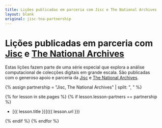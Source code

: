 ```yaml
---
title: Lições publicadas em parceria com Jisc e The National Archives
layout: blank
original: jisc-tna-partnership
---
```


# Lições publicadas em parceria com [Jisc](https://www.jisc.ac.uk/) e [The National Archives](https://www.nationalarchives.gov.uk/)

<!-- Partnership blurb -->
Estas lições fazem parte de uma série especial que explora a análise computacional de colecções digitais em grande escala. São publicadas com o generoso apoio e parceria da [Jisc](https://www.jisc.ac.uk/) e [The National Archives](https://www.nationalarchives.gov.uk/).

<!-- Defines an array to find the lessons that are part of the partnership -->
{% assign partnership = "Jisc, The National Archives" | split: ", " %}

<!-- Loops through the lessons to find the ones that are part of the partnership -->
{% for lesson in site.pages %}
{% if lesson.lesson-partners == partnership %}

- [{{ lesson.title }}]({{ lesson.url }})

{% endif %}
{% endfor %}
